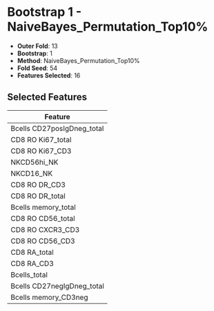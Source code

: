 # Bootstrap 1 - NaiveBayes_Permutation_Top10%

- **Outer Fold**: 13
- **Bootstrap**: 1
- **Method**: NaiveBayes_Permutation_Top10%
- **Fold Seed**: 54
- **Features Selected**: 16

## Selected Features

| Feature |
|---------|
| Bcells CD27posIgDneg_total |
| CD8 RO Ki67_total |
| CD8  RO Ki67_CD3 |
| NKCD56hi_NK |
| NKCD16_NK |
| CD8 RO DR_CD3 |
| CD8 RO DR_total |
| Bcells memory_total |
| CD8 RO CD56_total |
| CD8 RO CXCR3_CD3 |
| CD8 RO CD56_CD3 |
| CD8 RA_total |
| CD8 RA_CD3 |
| Bcells_total |
| Bcells CD27negIgDneg_total |
| Bcells memory_CD3neg |
